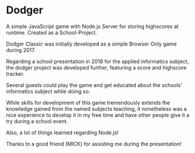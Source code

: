 # Dodger 

A simple JavaScript game with Node.js Server for storing highscores at runtime. Created as a School-Project.

Dodger Classic was initially developed as a simple Browser Only game during 2017.

Regarding a school presentation in 2018 for the applied informatics subject, the dodger project was developed further, featuring a score and highscore tracker.

Several guests could play the game and get educated about the schools' informatics subject while doing so.

While skills for development of this game tremendously extends the knowledge gained from the named subjects teaching, it nonetheless was a nice experience to develop it in my free time and have other people give it a try during a school event. 

Also, a lot of things learned regarding Node.js!

Thanks to a good friend (MICK) for assisting me during the presentation!
